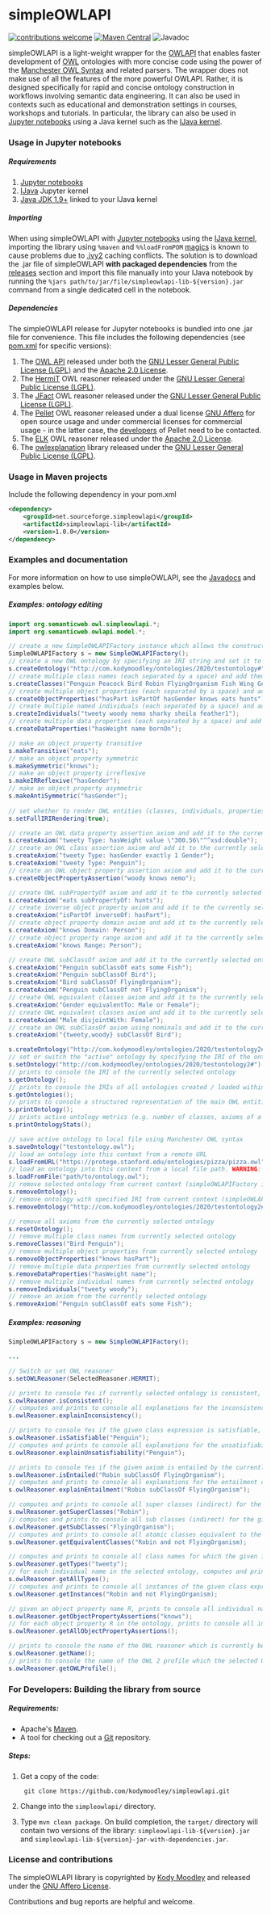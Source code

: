 # simpleOWLAPI
[![contributions welcome](https://img.shields.io/badge/contributions-welcome-brightgreen.svg?style=flat)](https://github.com/dwyl/esta/issues)
[![Maven Central](https://img.shields.io/maven-central/v/net.sourceforge.simpleowlapi/simpleowlapi-lib.svg?label=Maven%20Central)](https://search.maven.org/search?q=g:%22net.sourceforge.simpleowlapi%22%20AND%20a:%22simpleowlapi-lib%22)
![Javadoc](http://javadoc-emblem.rhcloud.com/doc/net.sourceforge.simpleowlapi/simpleowlapi-lib/badge.png)

simpleOWLAPI is a light-weight wrapper for the [OWLAPI](https://github.com/owlcs/owlapi) that enables faster development of [OWL](https://www.w3.org/TR/owl2-overview/) ontologies with more concise code using the power of the [Manchester OWL Syntax](https://www.w3.org/TR/owl2-manchester-syntax/) and related parsers. The wrapper does not make use of all the features of the more powerful OWLAPI. Rather, it is designed specifically for rapid and concise ontology construction in workflows involving semantic data engineering. It can also be used in contexts such as educational and demonstration settings in courses, workshops and tutorials. In particular, the library can also be used in [Jupyter notebooks](https://jupyter.org/) using a Java kernel such as the [IJava kernel](https://github.com/SpencerPark/IJava).

### Usage in Jupyter notebooks

##### Requirements

1. [Jupyter notebooks](https://jupyter.org/)
2. [IJava](https://github.com/SpencerPark/IJava) Jupyter kernel
3. [Java JDK 1.9+](https://jdk.java.net/) linked to your IJava kernel

##### Importing

When using simpleOWLAPI with [Jupyter notebooks](https://jupyter.org/) using the [IJava kernel](https://github.com/SpencerPark/IJava), importing the library using ``%maven`` and ``%%loadFromPOM`` [magics](https://github.com/SpencerPark/IJava/blob/master/docs/magics.md) is known to cause problems due to [.ivy2](https://ant.apache.org/ivy/history/2.5.0/settings/caches.html) caching conflicts. The solution is to download the .jar file of simpleOWLAPI **with packaged dependencies** from the [releases](https://github.com/kodymoodley/simpleowlapi/releases/) section and import this file manually into your IJava notebook by running the ``%jars path/to/jar/file/simpleowlapi-lib-${version}.jar`` command from a single dedicated cell in the notebook.

##### Dependencies

The simpleOWLAPI release for Jupyter notebooks is bundled into one .jar file for convenience. This file includes the following dependencies (see [pom.xml](https://github.com/kodymoodley/simpleowlapi/blob/master/pom.xml) for specific versions):

1. The [OWL API](https://github.com/owlcs/owlapi) released under both the [GNU Lesser General Public License (LGPL)](https://www.gnu.org/licenses/lgpl-3.0.html) and the [Apache 2.0 License](https://www.apache.org/licenses/LICENSE-2.0).
2. The [HermiT](http://www.hermit-reasoner.com/) OWL reasoner released under the [GNU Lesser General Public License (LGPL)](https://www.gnu.org/licenses/lgpl-3.0.html).
3. The [JFact](http://jfact.sourceforge.net/) OWL reasoner released under the [GNU Lesser General Public License (LGPL)](https://www.gnu.org/licenses/lgpl-3.0.html).
4. The [Pellet](https://github.com/stardog-union/pellet) OWL reasoner released under a dual license [GNU Affero](https://www.gnu.org/licenses/agpl-3.0.en.html) for open source usage and under commercial licenses for commercial usage - in the latter case, the [developers](https://github.com/stardog-union/pellet/graphs/contributors) of Pellet need to be contacted.
5. The [ELK](https://github.com/liveontologies/elk-reasoner) OWL reasoner released under the [Apache 2.0 License](https://www.apache.org/licenses/LICENSE-2.0).
6. The [owlexplanation](https://github.com/matthewhorridge/owlexplanation) library released under the [GNU Lesser General Public License (LGPL)](https://www.gnu.org/licenses/lgpl-3.0.html).

### Usage in Maven projects

Include the following dependency in your pom.xml

```xml
<dependency>
    <groupId>net.sourceforge.simpleowlapi</groupId>
    <artifactId>simpleowlapi-lib</artifactId>
    <version>1.0.0</version>
</dependency>
```

### Examples and documentation

For more information on how to use simpleOWLAPI, see the [Javadocs](https://kodymoodley.github.io/simpleowlapi/doc/) and examples below.

##### Examples: ontology editing

```java
import org.semanticweb.owl.simpleowlapi.*;
import org.semanticweb.owlapi.model.*;

// create a new SimpleOWLAPIFactory instance which allows the construction and manipulation of OWL ontologies (default OWL reasoner is JFACT)
SimpleOWLAPIFactory s = new SimpleOWLAPIFactory(); 
// create a new OWL ontology by specifying an IRI string and set it to the currently selected (active) ontology
s.createOntology("http://com.kodymoodley/ontologies/2020/testontology#");
// create multiple class names (each separated by a space) and add them to the currently selected ontology
s.createClasses("Penguin Peacock Bird Robin FlyingOrganism Fish Wing Gender Person Female Male");
// create multiple object properties (each separated by a space) and add them to the currently selected ontology
s.createObjectProperties("hasPart isPartOf hasGender knows eats hunts");
// create multiple named individuals (each separated by a space) and add them to the currently selected ontology
s.createIndividuals("tweety woody nemo sharky sheila feather1");
// create multiple data properties (each separated by a space) and add them to the currently selected ontology
s.createDataProperties("hasWeight name bornOn"); 

// make an object property transitive
s.makeTransitive("eats"); 
// make an object property symmetric
s.makeSymmetric("knows"); 
// make an object property irreflexive
s.makeIRReflexive("hasGender"); 
// make an object property asymmetric
s.makeAntiSymmetric("hasGender"); 
		
// set whether to render OWL entities (classes, individuals, properties, axioms etc.) using full IRIs or shortform label
s.setFullIRIRendering(true); 

// create an OWL data property assertion axiom and add it to the currently selected ontology
s.createAxiom("tweety Type: hasWeight value \"300.56\"^^xsd:double");
// create an OWL class assertion axiom and add it to the currently selected ontology
s.createAxiom("tweety Type: hasGender exactly 1 Gender"); 
s.createAxiom("tweety Type: Penguin");
// create an OWL object property assertion axiom and add it to the currently selected ontology
s.createObjectPropertyAssertion("woody knows nemo"); 

// create OWL subPropertyOf axiom and add it to the currently selected ontology
s.createAxiom("eats subPropertyOf: hunts"); 
// create inverse object property axiom and add it to the currently selected ontology
s.createAxiom("isPartOf inverseOf: hasPart"); 
// create object property domain axiom and add it to the currently selected ontology
s.createAxiom("knows Domain: Person"); 
// create object property range axiom and add it to the currently selected ontology
s.createAxiom("knows Range: Person"); 

// create OWL subClassOf axiom and add it to the currently selected ontology
s.createAxiom("Penguin subClassOf eats some Fish"); 
s.createAxiom("Penguin subClassOf Bird");
s.createAxiom("Bird subClassOf FlyingOrganism");
s.createAxiom("Penguin subClassOf not FlyingOrganism");
// create OWL equivalent classes axiom and add it to the currently selected ontology
s.createAxiom("Gender equivalentTo: Male or Female"); 
// create OWL equivalent classes axiom and add it to the currently selected ontology
s.createAxiom("Male disjointWith: Female"); 
// create an OWL subClassOf axiom using nominals and add it to the currently selected ontology
s.createAxiom("{tweety,woody} subClassOf Bird"); 

s.createOntology("http://com.kodymoodley/ontologies/2020/testontology2#");
// set or switch the "active" ontology by specifying the IRI of the ontology to switch to
s.setOntology("http://com.kodymoodley/ontologies/2020/testontology2#");
// prints to console the IRI of the currently selected ontology
s.getOntology(); 
// prints to console the IRIs of all ontologies created / loaded within the current context (instance of the simpleOWLAPIFactory)
s.getOntologies(); 
// prints to console a structured representation of the main OWL entities in the active ontology
s.printOntology();
// prints active ontology metrics (e.g. number of classes, axioms of a certain type etc.)
s.printOntologyStats(); 

// save active ontology to local file using Manchester OWL syntax
s.saveOntology("testontology.owl"); 
// load an ontology into this context from a remote URL
s.loadFromURL("https://protege.stanford.edu/ontologies/pizza/pizza.owl"); 
// load an ontology into this context from a local file path. WARNING: you cannot load multiple ontologies with the same IRI into the same context!
s.loadFromFile("path/to/ontology.owl");	
// remove selected ontology from current context (simpleOWLAPIFactory instance) 
s.removeOntology(); 
// remove ontology with specified IRI from current context (simpleOWLAPIFactory instance) 
s.removeOntology("http://com.kodymoodley/ontologies/2020/testontology2#"); 

// remove all axioms from the currently selected ontology
s.resetOntology(); 
// remove multiple class names from currently selected ontology
s.removeClasses("Bird Penguin"); 
// remove multiple object properties from currently selected ontology
s.removeObjectProperties("knows hasPart"); 
// remove multiple data properties from currently selected ontology
s.removeDataProperties("hasWeight name"); 
// remove multiple individual names from currently selected ontology
s.removeIndividuals("tweety woody"); 
// remove an axiom from the currently selected ontology
s.removeAxiom("Penguin subClassOf eats some Fish"); 

```

##### Examples: reasoning

```java
SimpleOWLAPIFactory s = new SimpleOWLAPIFactory();

...

// Switch or set OWL reasoner 
s.setOWLReasoner(SelectedReasoner.HERMIT); 

// prints to console Yes if currently selected ontology is consistent, No otherwise
s.owlReasoner.isConsistent(); 
// computes and prints to console all explanations for the inconsistency of the selected ontology (provided it is inconsistent)
s.owlReasoner.explainInconsistency(); 

// prints to console Yes if the given class expression is satisfiable, No otherwiseNo otherwise
s.owlReasoner.isSatisfiable("Penguin");
// computes and prints to console all explanations for the unsatisfiability of the given class expression w.r.t. the active ontology (provided it is indeed unsatisfiable)
s.owlReasoner.explainUnsatisfiability("Penguin"); 

// prints to console Yes if the given axiom is entailed by the currently selected ontology, No otherwise
s.owlReasoner.isEntailed("Robin subClassOf FlyingOrganism"); 
// computes and prints to console all explanations for the entailment of the given axiom w.r.t. the selected ontology (provided it is indeed entailed)
s.owlReasoner.explainEntailment("Robin subClassOf FlyingOrganism"); 

// computes and prints to console all super classes (indirect) for the given class expression
s.owlReasoner.getSuperClasses("Robin");	
// computes and prints to console all sub classes (indirect) for the given class expression
s.owlReasoner.getSubClasses("FlyingOrganism"); 
// computes and prints to console all atomic classes equivalent to the given class expression
s.owlReasoner.getEquivalentClasses("Robin and not FlyingOrganism);

// computes and prints to console all class names for which the given individual is an instance
s.owlReasoner.getTypes("tweety"); 
// for each individual name in the selected ontology, computes and prints to console all class names such that this individual is an instance of the class name
s.owlReasoner.getAllTypes(); 
// computes and prints to console all instances of the given class expression
s.owlReasoner.getInstances("Robin and not FlyingOrganism); 

// given an object property name R, prints to console all individual name pairs (a,b) such that R(a, b) is an object property assertion entailed by the selected ontology
s.owlReasoner.getObjectPropertyAssertions("knows"); 
// for each object property R in the ontology, prints to console all individual name pairs (a,b) such that R(a, b) is an object property assertion entailed by the active ontology
s.owlReasoner.getAllObjectPropertyAssertions(); 

// prints to console the name of the OWL reasoner which is currently being used by the simpleOWLAPIFactory instance
s.owlReasoner.getName(); 
// prints to console the name of the OWL 2 profile which the selected OWL reasoner supports
s.owlReasoner.getOWLProfile(); 

```
### For Developers: Building the library from source

##### Requirements:

+ Apache's [Maven](http://maven.apache.org/index.html).
+ A tool for checking out a [Git](http://git-scm.com/) repository.

##### Steps:

1. Get a copy of the code:

        git clone https://github.com/kodymoodley/simpleowlapi.git
    
2. Change into the `simpleowlapi/` directory.

3. Type `mvn clean package`.  On build completion, the `target/` directory will contain two versions of the library: `simpleowlapi-lib-${version}.jar` and `simpleowlapi-lib-${version}-jar-with-dependencies.jar`.

### License and contributions
The simpleOWLAPI library is copyrighted by [Kody Moodley](https://sites.google.com/site/kodymoodley/) and released under the [GNU Affero License](https://github.com/kodymoodley/simpleowlapi/blob/master/LICENSE.md).

Contributions and bug reports are helpful and welcome.
